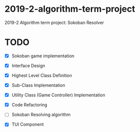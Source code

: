 # 2019-2-algorithm-term-project

2019-2 Algorithm term project: Sokoban Resolver

# TODO

- [x] Sokoban game implementation

- [x] Interface Design
- [x] Highest Level Class Definition
- [x] Sub-Class Implementation
- [x] Utility Class (Game Controller) Implementation
- [x] Code Refactoring

- [ ] Sokoban Resolving algorithm

- [x] TUI Component
